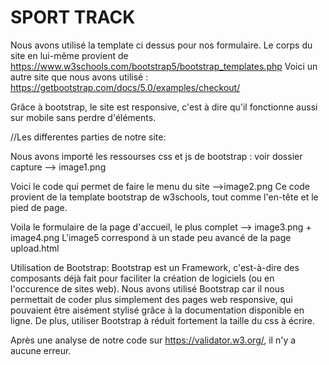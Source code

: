# SPORT TRACK

Nous avons utilisé la template ci dessus pour nos formulaire.
Le corps du site en lui-même provient de https://www.w3schools.com/bootstrap5/bootstrap_templates.php
Voici un autre site que nous avons utilisé : https://getbootstrap.com/docs/5.0/examples/checkout/

Grâce à bootstrap, le site est responsive, c'est à dire qu'il fonctionne aussi sur mobile sans perdre d'éléments.

//Les differentes parties de notre site:

Nous avons importé les ressourses css et js de bootstrap : voir dossier capture --> image1.png

Voici le code qui permet de faire le menu du site -->image2.png
Ce code provient de la template bootstrap de w3schools, tout comme l'en-tête et le pied de page.

Voila le formulaire de la page d'accueil, le plus complet --> image3.png + image4.png
L'image5 correspond à un stade peu avancé de la page upload.html

Utilisation de Bootstrap:
Bootstrap est un Framework, c'est-à-dire des composants déjà fait pour faciliter la création de logiciels (ou en l'occurence de sites web).
Nous avons utilisé Bootstrap car il nous permettait de coder plus simplement des pages web responsive, qui pouvaient être aisément stylisé grâce à la documentation disponible en ligne. De plus, utiliser Bootstrap à réduit fortement la taille du css à écrire.

Après une analyse de notre code sur https://validator.w3.org/, il n'y a aucune erreur.
